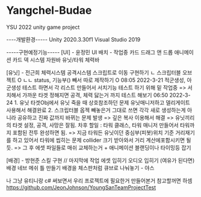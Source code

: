 # Yangchel-Budae
YSU 2022 unity game project

----개발환경-----
Unity 2020.3.30f1
Visual Studio 2019

-----구현예정기능-----
[UI] - 윤정민
UI 배치 - 작업중
카드 드래그 앤 드롭 애니메이션
카드 덱 시스템
자원바
유닛/타워 체력바

[유닛] - 전근희
체력시스템
공격시스템
스크립트로 이동 구현하기
ㄴ 스크립터블 오브젝트 O
ㄴㄴ status, 기능부() 빼서 따로 제작하기 O
08:05 2022-3-21 적군생성, 아군생성 테스트 하면서 각 리스트 만들어서 서치기능 테스트 하기 위해 밑 작업중
			=> 서치해서 가까운 타겟 정해지면 공격, 체력 닳는거 까지 테스트 해보기
06:50 2022-3-24 	1. 유닛 타겟Obj에서 유닛 죽을 때 상호참조하던 문제 유닛매니저하고 델리게이트 사용해서 해결완료
		2. 스크립터블 옵젝 빼놓은거 그대로 쓰면 각각 새로 생성하는게 아니라 공유하고 진짜 값까지 바뀌는 문제 발생 => 깊은 복사 이용해서 해결
			=> 유닛끼리의 타겟 설정, 공격, 사망은 잘됨.
		차후 할일 : 타워 클래스, 타워 매니저 만들어서 타워까지 포함된 전투 완성하면 됨.
				=> 지금 타워든 유닛이던 중심부(피봇)위치 기준 거리재기를 하고 있어서 타워에 씹히는 문제 collider 크기 받아와서 거리 계산에포함시키면 될듯.
				=> 그 후 에셋 파일들로 매쉬 교체하는거 + 애니메이션 블랜딩이나 타이밍등 잡기

[배경] - 방현준
스킬 구현
// 마지막에 작업
에셋 입히기
오디오 입히기
(여유가 된다면)배경 네브 메쉬 틀 만들기
배경을 체스판처럼 큐브로 나눠놓기 - 야스



나 그냥 유티니랑 c# 써보면서 우리 프로젝트에 필요한거 만들어본거 참고할꺼면 하셈
https://github.com/JeonJohnson/YoungSanTeamProjectTest



